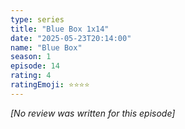 ```yaml
---
type: series
title: "Blue Box 1x14"
date: "2025-05-23T20:14:00"
name: "Blue Box"
season: 1
episode: 14
rating: 4
ratingEmoji: ⭐️⭐️⭐️⭐️
---
```


*[No review was written for this episode]*
